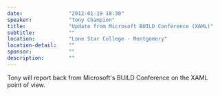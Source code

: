 ```yaml
---
date:               "2012-01-19 18:30"
speaker:            "Tony Champion"
title:              "Update from Microsoft BUILD Conference (XAML)"
subtitle:           ""
location:           "Lone Star College - Montgomery"
location-detail:    ""
sponsor:            ""
description:        ""
---
```

Tony will report back from Microsoft's BUILD Conference on the XAML point of view.

